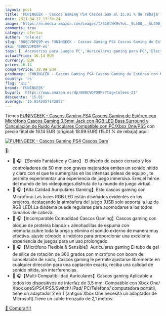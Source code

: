 ```yaml
---
layout: post
title: 'FUNINGEEK - Cascos Gaming PS4 Cascos Gam al 15.01 % de rebaja'
date: 2021-04-17 13:38:24
image: 'https://m.media-amazon.com/images/I/518lNK9vYwL._SL500_._SL400_.jpg'
comments: true
category: ofertas
author: 'tole.es'
slug: 'B08CVDPQ9P-es FUNINGEEK - Cascos Gaming PS4 Cascos Gaming de Estéreo con...'
sku: 'B08CVDPQ9P-es'
tags: [ 'Accesorios para Juegos PC','Auriculares gaming para PC','Electrónica','Juegos y Accesorios para PC','Videojuegos','funingeek','ps4', ]
actualPrice: 16.14 EUR
currency: EUR
price: 16.14
comparePrice: 18.99 EUR
prodname: 'FUNINGEEK - Cascos Gaming PS4 Cascos Gaming de Estéreo con Micrófono Cascos Gaming 3.5mm Jack con RGB LED Bass Surround y Cancelación de Ruido Auriculares Compatible con PC/Xbox One/PS5'
country: 'es'
flag: '🇪🇸'
brand: 'FUNINGEEK'
buyurl: 'https://www.amazon.es/dp/B08CVDPQ9P/?tag=tolees-21'
descuento: '15.01'
average: '16.9542857142857'
---
```


Tienes [FUNINGEEK - Cascos Gaming PS4 Cascos Gaming de Estéreo con Micrófono Cascos Gaming 3.5mm Jack con RGB LED Bass Surround y Cancelación de Ruido Auriculares Compatible con PC/Xbox One/PS5](https://www.amazon.es/dp/B08CVDPQ9P/?tag=tolees-21) con precio final de  16.14 EUR (original: 18.99 EUR) (15.01 %  de rebaja) aqui!

[![FUNINGEEK - Cascos Gaming PS4 Cascos Gam](https://m.media-amazon.com/images/I/518lNK9vYwL._SL500_._SL400_.jpg)](https://www.amazon.es/dp/B08CVDPQ9P/?tag=tolees-21)

🔎:

- 💎 🎧 【Sonido Fantástico y Claro】 El diseño de casco cerrado y los controladores de 50 mm con graves mejorados emiten un sonido nítido y claro con el que te sumergirás en las intensas peleas de equipo , te permite experimentar una experiencia de juego inmersiva. Eres el héroe del mundo de los videojuegos.disfruta de tu mundo de juego virtual.
- 💎 🎧【Alta Calidad Auriculares Gaming】Este cascos gaming con Micrófono.Las luces RGB LED están diseñados evidentes en los orejeros, destacando la atmósfera del juego (USB solo soporta la luz de RGB LED).La diadema puede regularse para acomodarse a los todos tamaños de cabeza.
- 💎 🎧【Incomparable Comodidad Cascos Gaming】Cascos gaming con bloque de proteína blanda + almohadillas de espuma con memoria.cubre toda la oreja y elimina el sonido externo de manera muy efectiva. ajuste cómodo e indoloro para proporcionar una excelente experiencia de juegos para un uso prolongado.
- 💎 🎧【Micrófono Flexible & Sensible】Auriculares gaming El tubo de gel de sílice de rotación de 360 grados con micrófono con boom de cancelación de ruido, Cascos gaming le permite ajustarse libremente en cualquier dirección para una captación exacta, reciba una calidad de sonido nítida, sin interferencias.
- 💎 🎧【Multi-Compatibilidad Auriculares】Cascos gaming Aplicable a todos los dispositivos de interfaz de 3,5 mm. Compatible con Xbox One/ Xbox oneS/PS4/PS5/Switch/ iPad/ PC/Teléfono/ computadora portátil, tiene un adaptador 2 en 1 (antiguo Xbox One necesita un adaptador de Microsoft).Tiene un cable trenzado de 2,1 metros.

[🛒 Comprar!!!](https://www.amazon.es/dp/B08CVDPQ9P/?tag=tolees-21)
